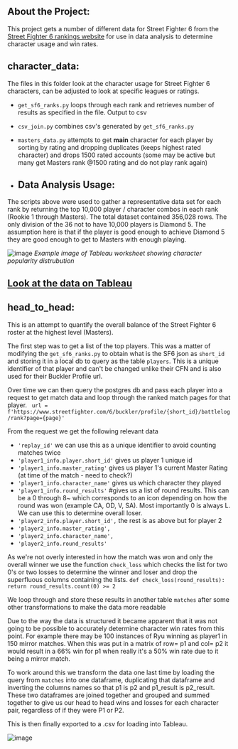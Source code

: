 

## About the Project:

This project gets a number of different data for Street Fighter 6 from the [Street Fighter 6 rankings website](https://www.streetfighter.com/6/buckler/ranking/league) for use in data analysis to determine character usage and win rates.

## character_data:

The files in this folder look at the character usage for Street Fighter 6 characters, can be adjusted to look at specific leagues or ratings. 

- `get_sf6_ranks.py` loops through each rank and retrieves number of results as specified in the file. Output to csv
- `csv_join.py` combines csv's generated by `get_sf6_ranks.py`
- `masters_data.py` attempts to get **main** character for each player by sorting by rating and dropping duplicates (keeps highest rated character) and drops 1500 rated accounts (some may be active but many get Masters rank @1500 rating and do not play rank again)

- ## Data Analysis Usage:

The scripts above were used to gather a representative data set for each rank by returning the top 10,000 player / character combos in each rank (Rookie 1 through Masters). The total dataset contained 356,028 rows. The only division of the 36 not to have 10,000 players is Diamond 5. The assumption here is that if the player is good enough to achieve Diamond 5 they are good enough to get to Masters with enough playing. 

![image](https://github.com/AJardelH/SF6_Ranking_Data/assets/113073854/0fff3ba8-0701-4adf-927f-18c3d20aa81d)
*Example image of Tableau worksheet showing character popularity distrubution*

## [Look at the data on Tableau](https://public.tableau.com/authoring/StreetFighter6CharacterData/StreetFighter6CharacterPopularity)

## head_to_head:

This is an attempt to quantify the overall balance of the Street Fighter 6 roster at the highest level (Masters). 

The first step was to get a list of the top players. This was a matter of modifying the `get_sf6_ranks.py` to obtain what is the SF6 json as `short_id` and storing it in a local db to query as the table `players`.
This is a unique identifier of that player and can't be changed unlike their CFN and is also used for their Buckler Profile url. 

Over time we can then query the postgres db and pass each player into a request to get match data and loop through the ranked match pages for that player.
` url = f'https://www.streetfighter.com/6/buckler/profile/{short_id}/battlelog/rank?page={page}'`

From the request we get the following relevant data
- `'replay_id'` we can use this as a unique identifier to avoid counting matches twice
- `'player1_info.player.short_id'` gives us player 1 unique id 
- `'player1_info.master_rating'` gives us player 1's current Master Rating (at time of the match - need to check?)
- `'player1_info.character_name'` gives us which character they played
- `'player1_info.round_results'` #gives us a list of round results. This can be a 0 through 8~ which corresponds to an icon depending on how the round was won (example CA, OD, V, SA). Most importantly 0 is always L. We can use this to determine overall loser.
- `'player2_info.player.short_id',` the rest is as above but for player 2
- `'player2_info.master_rating',`
- `'player2_info.character_name',`
- `'player2_info.round_results'`

As we're not overly interested in how the match was won and only the overall winner we use the function `check_loss` which checks the list for two 0's or two losses to determine the winner and loser and drop the superfluous columns containing the lists.
`def check_loss(round_results):
    return round_results.count(0) >= 2`

We loop through and store these results in another table `matches` after some other transformations to make the data more readable

Due to the way the data is structured it became apparent that it was not going to be possible to accurately determine character win rates from this point. 
For example there may be 100 instances of Ryu winning as player1 in 150 mirror matches. When this was put in a matrix of row= p1 and col= p2 it would result in a 66% win for p1 when really it's a 50% win rate due to it being a mirror match.

To work around this we transform the data one last time by loading the query from `matches` into one dataframe, duplicating that dataframe and inverting the columns names so that p1 is p2 and p1_result is p2_result. These two dataframes are joined together and grouped and summed together to give us our head to head wins and losses for each character pair, regardless of if they were P1 or P2. 

This is then finally exported to a .csv for loading into Tableau. 

![image](https://github.com/AJardelH/SF6_Ranking_Data/assets/113073854/e3800a83-9f9d-417f-b302-563c2437b626)




